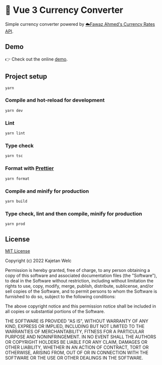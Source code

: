 # 💎 Vue 3 Currency Converter

Simple currency converter powered by [☁️Fawaz Ahmed's Currency Rates API](https://github.com/fawazahmed0/currency-api).

## Demo

👉 Check out the online [demo](https://brofrain.github.io/vue3-currency-converter/).

## Project setup

```
yarn
```

### Compile and hot-reload for development

```
yarn dev
```

### Lint

```
yarn lint
```

### Type check

```
yarn tsc
```

### Format with [Prettier](https://prettier.io/)

```
yarn format
```

### Compile and minify for production

```
yarn build
```

### Type check, lint and then compile, minify for production

```
yarn prod
```

## License

[MIT License](https://opensource.org/licenses/MIT)

Copyright (c) 2022 Kajetan Welc

Permission is hereby granted, free of charge, to any person obtaining a copy of this software and associated documentation files (the "Software"), to deal in the Software without restriction, including without limitation the rights to use, copy, modify, merge, publish, distribute, sublicense, and/or sell copies of the Software, and to permit persons to whom the Software is furnished to do so, subject to the following conditions:

The above copyright notice and this permission notice shall be included in all copies or substantial portions of the Software.

THE SOFTWARE IS PROVIDED "AS IS", WITHOUT WARRANTY OF ANY KIND, EXPRESS OR IMPLIED, INCLUDING BUT NOT LIMITED TO THE WARRANTIES OF MERCHANTABILITY, FITNESS FOR A PARTICULAR PURPOSE AND NONINFRINGEMENT. IN NO EVENT SHALL THE AUTHORS OR COPYRIGHT HOLDERS BE LIABLE FOR ANY CLAIM, DAMAGES OR OTHER LIABILITY, WHETHER IN AN ACTION OF CONTRACT, TORT OR OTHERWISE, ARISING FROM, OUT OF OR IN CONNECTION WITH THE SOFTWARE OR THE USE OR OTHER DEALINGS IN THE SOFTWARE.
